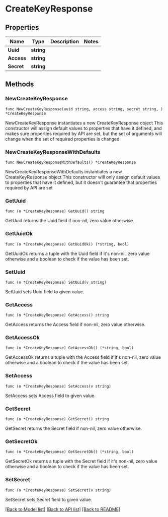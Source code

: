 # CreateKeyResponse

## Properties

Name | Type | Description | Notes
------------ | ------------- | ------------- | -------------
**Uuid** | **string** |  | 
**Access** | **string** |  | 
**Secret** | **string** |  | 

## Methods

### NewCreateKeyResponse

`func NewCreateKeyResponse(uuid string, access string, secret string, ) *CreateKeyResponse`

NewCreateKeyResponse instantiates a new CreateKeyResponse object
This constructor will assign default values to properties that have it defined,
and makes sure properties required by API are set, but the set of arguments
will change when the set of required properties is changed

### NewCreateKeyResponseWithDefaults

`func NewCreateKeyResponseWithDefaults() *CreateKeyResponse`

NewCreateKeyResponseWithDefaults instantiates a new CreateKeyResponse object
This constructor will only assign default values to properties that have it defined,
but it doesn't guarantee that properties required by API are set

### GetUuid

`func (o *CreateKeyResponse) GetUuid() string`

GetUuid returns the Uuid field if non-nil, zero value otherwise.

### GetUuidOk

`func (o *CreateKeyResponse) GetUuidOk() (*string, bool)`

GetUuidOk returns a tuple with the Uuid field if it's non-nil, zero value otherwise
and a boolean to check if the value has been set.

### SetUuid

`func (o *CreateKeyResponse) SetUuid(v string)`

SetUuid sets Uuid field to given value.


### GetAccess

`func (o *CreateKeyResponse) GetAccess() string`

GetAccess returns the Access field if non-nil, zero value otherwise.

### GetAccessOk

`func (o *CreateKeyResponse) GetAccessOk() (*string, bool)`

GetAccessOk returns a tuple with the Access field if it's non-nil, zero value otherwise
and a boolean to check if the value has been set.

### SetAccess

`func (o *CreateKeyResponse) SetAccess(v string)`

SetAccess sets Access field to given value.


### GetSecret

`func (o *CreateKeyResponse) GetSecret() string`

GetSecret returns the Secret field if non-nil, zero value otherwise.

### GetSecretOk

`func (o *CreateKeyResponse) GetSecretOk() (*string, bool)`

GetSecretOk returns a tuple with the Secret field if it's non-nil, zero value otherwise
and a boolean to check if the value has been set.

### SetSecret

`func (o *CreateKeyResponse) SetSecret(v string)`

SetSecret sets Secret field to given value.



[[Back to Model list]](../README.md#documentation-for-models) [[Back to API list]](../README.md#documentation-for-api-endpoints) [[Back to README]](../README.md)


